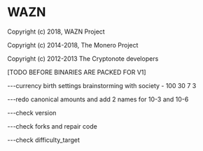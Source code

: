 # WAZN

Copyright (c) 2018, WAZN Project

Copyright (c) 2014-2018, The Monero Project

Copyright (c) 2012-2013 The Cryptonote developers

[TODO BEFORE BINARIES ARE PACKED FOR V1]

  ---currency birth settings brainstorming with society - 100 30 7 3

  ---redo canonical amounts and add 2 names for 10-3 and 10-6

  ---check version

  ---check forks and repair code

  ---check difficulty_target
